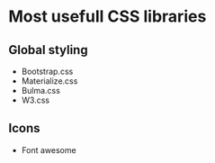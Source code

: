 # Most usefull CSS libraries

## Global styling 
- Bootstrap.css
- Materialize.css
- Bulma.css
- W3.css
  
## Icons
- Font awesome